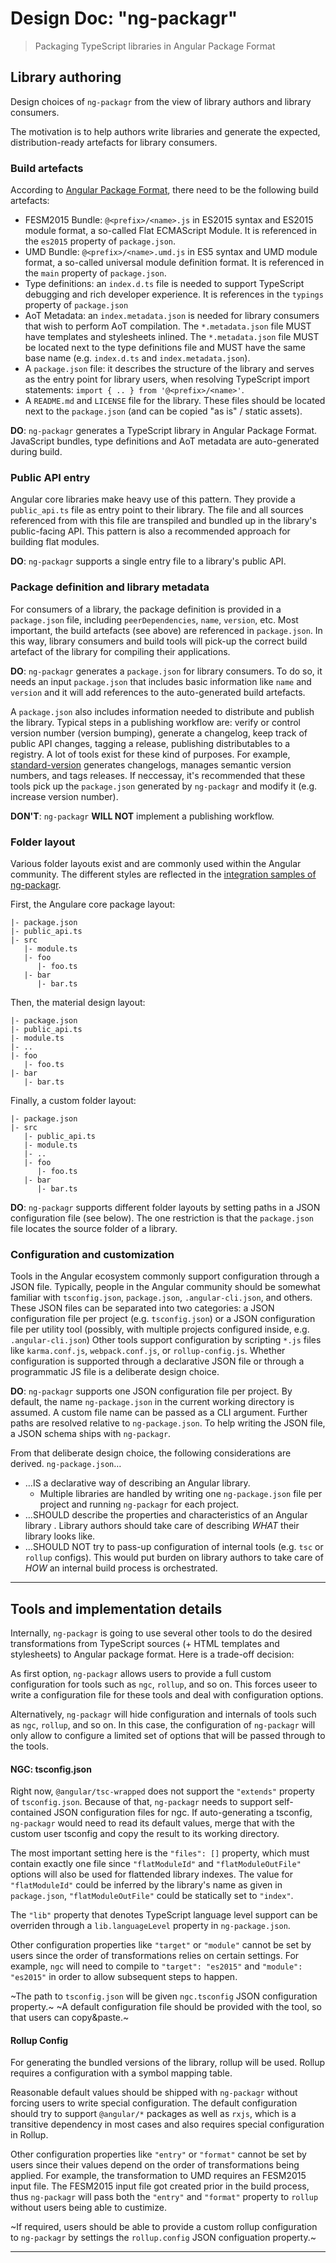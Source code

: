 # Design Doc: "ng-packagr"

> Packaging TypeScript libraries in Angular Package Format

## Library authoring

Design choices of `ng-packagr` from the view of library authors and library consumers.

The motivation is to help authors write libraries and generate the expected, distribution-ready artefacts for library consumers.

### Build artefacts

According to [Angular Package Format](https://docs.google.com/document/d/1CZC2rcpxffTDfRDs6p1cfbmKNLA6x5O-NtkJglDaBVs/preview), there need to be the following build artefacts:

* FESM2015 Bundle: `@<prefix>/<name>.js` in ES2015 syntax and ES2015 module format, a so-called Flat ECMAScript Module. It is referenced in the `es2015` property of `package.json`.
* UMD Bundle: `@<prefix>/<name>.umd.js` in ES5 syntax and UMD module format, a so-called universal module definition format. It is referenced in the `main` property of `package.json`.
* Type definitions: an `index.d.ts` file is needed to support TypeScript debugging and rich developer experience. It is references in the `typings` property of `package.json`
* AoT Metadata: an `index.metadata.json` is needed for library consumers that wish to perform AoT compilation. The `*.metadata.json` file MUST have templates and stylesheets inlined. The `*.metadata.json` file MUST be located next to the type definitions file and MUST have the same base name (e.g. `index.d.ts` and `index.metadata.json`).
* A `package.json` file: it describes the structure of the library and serves as the entry point for library users, when resolving TypeScript import statements: `import { .. } from '@<prefix>/<name>'`.
* A `README.md` and `LICENSE` file for the library. These files should be located next to the `package.json` (and can be copied "as is" / static assets).

**DO**: `ng-packagr` generates a TypeScript library in Angular Package Format.
JavaScript bundles, type definitions and AoT metadata are auto-generated during build.

### Public API entry

Angular core libraries make heavy use of this pattern.
They provide a `public_api.ts` file as entry point to their library.
The file and all sources referenced from with this file are transpiled and bundled up in the library's public-facing API.
This pattern is also a recommended approach for building flat modules.

**DO**: `ng-packagr` supports a single entry file to a library's public API.

### Package definition and library metadata

For consumers of a library, the package definition is provided in a `package.json` file, including `peerDependencies`, `name`, `version`, etc.
Most important, the build artefacts (see above) are referenced in `package.json`.
In this way, library consumers and build tools will pick-up the correct build artefact of the library for compiling their applications.

**DO**: `ng-packagr` generates a `package.json` for library consumers.
To do so, it needs an input `package.json` that includes basic information like `name` and `version` and it will add references to the auto-generated build artefacts.

A `package.json` also includes information needed to distribute and publish the library.
Typical steps in a publishing workflow are: verify or control version number (version bumping), generate a changelog, keep track of public API changes, tagging a release, publishing distributables to a registry.
A lot of tools exist for these kind of purposes.
For example, [standard-version](https://github.com/conventional-changelog/standard-version) generates changelogs, manages semantic version numbers, and tags releases.
If neccessay, it's recommended that these tools pick up the `package.json` generated by `ng-packagr` and modify it (e.g. increase version number).

**DON'T**: `ng-packagr` **WILL NOT** implement a publishing workflow.

### Folder layout

Various folder layouts exist and are commonly used within the Angular community.
The different styles are reflected in the [integration samples of ng-packagr](../integration).

First, the Angulare core package layout:

```
|- package.json
|- public_api.ts
|- src
   |- module.ts
   |- foo
      |- foo.ts
   |- bar
      |- bar.ts
```

Then, the material design layout:

```
|- package.json
|- public_api.ts
|- module.ts
|- ..
|- foo
   |- foo.ts
|- bar
   |- bar.ts
```

Finally, a custom folder layout:

```
|- package.json
|- src
   |- public_api.ts
   |- module.ts
   |- ..
   |- foo
      |- foo.ts
   |- bar
      |- bar.ts
```

**DO**: `ng-packagr` supports different folder layouts by setting paths in a JSON configuration file (see below).
The one restriction is that the `package.json` file locates the source folder of a library.

### Configuration and customization

Tools in the Angular ecosystem commonly support configuration through a JSON file.
Typically, people in the Angular community should be somewhat familiar with `tsconfig.json`, `package.json`, `.angular-cli.json`, and others.
These JSON files can be separated into two categories:
a JSON configuration file per project (e.g. `tsconfig.json`) or a JSON configuration file per utility tool (possibly, with multiple projects configured inside, e.g. `.angular-cli.json`)
Other tools support configuration by scripting `*.js` files like `karma.conf.js`, `webpack.conf.js`, or `rollup-config.js`.
Whether configuration is supported through a declarative JSON file or through a programmatic JS file is a deliberate design choice.

**DO**: `ng-packagr` supports one JSON configuration file per project.
By default, the name `ng-package.json` in the current working directory is assumed.
A custom file name can be passed as a CLI argument.
Further paths are resolved relative to `ng-package.json`.
To help writing the JSON file, a JSON schema ships with `ng-packagr`.

From that deliberate design choice, the following considerations are derived. `ng-package.json`…

* …IS a declarative way of describing an Angular library.
  * Multiple libraries are handled by writing one `ng-package.json` file per project and running `ng-packagr` for each project.
* …SHOULD describe the properties and characteristics of an Angular library . Library authors should take care of describing _WHAT_ their library looks like.
* …SHOULD NOT try to pass-up configuration of internal tools (e.g. `tsc` or `rollup` configs). This would put burden on library authors to take care of _HOW_ an internal build process is orchestrated.

---

## Tools and implementation details

Internally, `ng-packagr` is going to use several other tools to do the desired transformations from TypeScript sources (+ HTML templates and stylesheets) to Angular package format.
Here is a trade-off decision:

As first option, `ng-packagr` allows users to provide a full custom configuration for tools such as `ngc`, `rollup`, and so on.
This forces useer to write a configuration file for these tools and deal with configuration options.

Alternatively, `ng-packagr` will hide configuration and internals of tools such as `ngc`, `rollup`, and so on.
In this case, the configuration of `ng-packagr` will only allow to configure a limited set of options that will be passed through to the tools.

#### NGC: tsconfig.json

Right now, `@angular/tsc-wrapped` does not support the `"extends"` property of `tsconfig.json`.
Because of that, `ng-packagr` needs to support self-contained JSON configuration files for ngc.
If auto-generating a tsconfig, `ng-packagr` would need to read its default values, merge that with the custom user tsconfig and copy the result to its working directory.

The most important setting here is the `"files": []` property, which must contain exactly one file since `"flatModuleId"` and `"flatModuleOutFile"` options will also be used for flattended library indexes.
The value for `"flatModuleId"` could be inferred by the library's name as given in `package.json`, `"flatModuleOutFile"` could be statically set to `"index"`.

The `"lib"` property that denotes TypeScript language level support can be overriden through a `lib.languageLevel` property in `ng-package.json`.

Other configuration properties like `"target"` or `"module"` cannot be set by users since the order of transformations relies on certain settings.
For example, `ngc` will need to compile to `"target": "es2015"` and `"module": "es2015"` in order to allow subsequent steps to happen.

~The path to `tsconfig.json` will be given `ngc.tsconfig` JSON configuration property.~
~A default configuration file should be provided with the tool, so that users can copy&paste.~

#### Rollup Config

For generating the bundled versions of the library, rollup will be used.
Rollup requires a configuration with a symbol mapping table.

Reasonable default values should be shipped with `ng-packagr` without forcing users to write special configuration.
The default configuration should try to support `@angular/*` packages as well as `rxjs`, which is a transitive dependency in most cases and also requires special configuration in Rollup.

Other configuration properties like `"entry"` or `"format"` cannot be set by users since their values depend on the order of transformations being applied.
For example, the transformation to UMD requires an FESM2015 input file.
The FESM2015 input file got created prior in the build process, thus `ng-packagr` will pass both the `"entry"` and `"format"` property to `rollup` without users being able to custimize.

~If required, users should be able to provide a custom rollup configuration to `ng-packagr` by settings the `rollup.config` JSON configuation property.~

---
